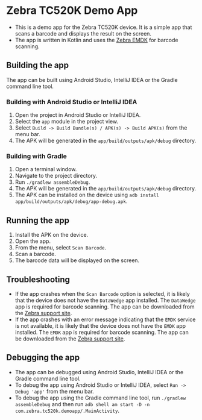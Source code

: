 # Zebra TC520K Demo App

* This is a demo app for the Zebra TC520K device. It is a simple app that scans a barcode and displays the result on the
  screen.
* The app is written in Kotlin and uses the [Zebra EMDK](https://techdocs.zebra.com/emdk-for-android/7-0/) for barcode
  scanning.

## Building the app

The app can be built using Android Studio, IntelliJ IDEA or the Gradle command line tool.

### Building with Android Studio or IntelliJ IDEA

1. Open the project in Android Studio or IntelliJ IDEA.
2. Select the `app` module in the project view.
3. Select `Build -> Build Bundle(s) / APK(s) -> Build APK(s)` from the menu bar.
4. The APK will be generated in the `app/build/outputs/apk/debug` directory.

### Building with Gradle

1. Open a terminal window.
2. Navigate to the project directory.
3. Run `./gradlew assembleDebug`.
4. The APK will be generated in the `app/build/outputs/apk/debug` directory.
5. The APK can be installed on the device using `adb install app/build/outputs/apk/debug/app-debug.apk`.

## Running the app

1. Install the APK on the device.
2. Open the app.
3. From the menu, select `Scan Barcode`.
4. Scan a barcode.
5. The barcode data will be displayed on the screen.

## Troubleshooting

* If the app crashes when the `Scan Barcode` option is selected, it is likely that the device does not have
  the `DataWedge` app installed. The `DataWedge` app is required for barcode scanning. The app can be downloaded from
  the [Zebra support site](https://www.zebra.com/us/en/support-downloads/software/developer-tools/datawedge-v6-9.html).
* If the app crashes with an error message indicating that the `EMDK` service is not available, it is likely that the
  device does not have the `EMDK` app installed. The `EMDK` app is required for barcode scanning. The app can be
  downloaded from
  the [Zebra support site](https://www.zebra.com/us/en/support-downloads/software/developer-tools/emdk-for-android.html).

## Debugging the app

* The app can be debugged using Android Studio, IntelliJ IDEA or the Gradle command line tool.
* To debug the app using Android Studio or IntelliJ IDEA, select `Run -> Debug 'app'` from the menu bar.
* To debug the app using the Gradle command line tool, run `./gradlew assembleDebug` and then run
  `adb shell am start -D -n com.zebra.tc520k.demoapp/.MainActivity`.
